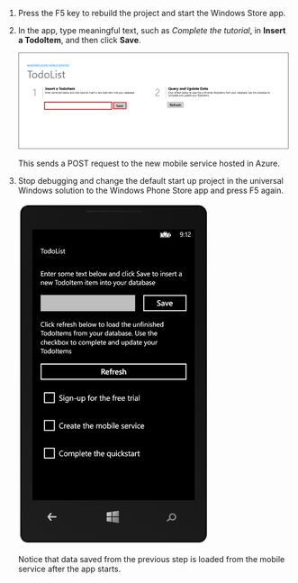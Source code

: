
1. Press the F5 key to rebuild the project and start the Windows Store app.

2. In the app, type meaningful text, such as *Complete the tutorial*, in **Insert a TodoItem**, and then click **Save**.

	![](./media/mobile-services-windows-universal-test-app/mobile-quickstart-startup.png)

	This sends a POST request to the new mobile service hosted in Azure.

3. Stop debugging and change the default start up project in the universal Windows solution to the Windows Phone Store app and press F5 again.

	![](./media/mobile-services-windows-universal-test-app/mobile-quickstart-completed-wp8.png)
	
	Notice that data saved from the previous step is loaded from the mobile service after the app starts.